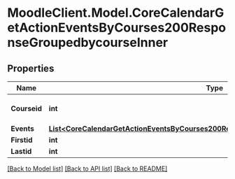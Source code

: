 # MoodleClient.Model.CoreCalendarGetActionEventsByCourses200ResponseGroupedbycourseInner

## Properties

Name | Type | Description | Notes
------------ | ------------- | ------------- | -------------
**Courseid** | **int** | courseid | [optional] [default to null]
**Events** | [**List&lt;CoreCalendarGetActionEventsByCourses200ResponseGroupedbycourseInnerEventsInner&gt;**](CoreCalendarGetActionEventsByCourses200ResponseGroupedbycourseInnerEventsInner.md) |  | [optional] 
**Firstid** | **int** | firstid | [optional] 
**Lastid** | **int** | lastid | [optional] 

[[Back to Model list]](../README.md#documentation-for-models) [[Back to API list]](../README.md#documentation-for-api-endpoints) [[Back to README]](../README.md)

